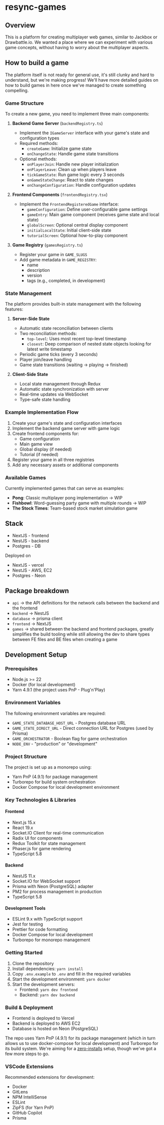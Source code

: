 # resync-games

## Overview
This is a platform for creating multiplayer web games, similar to Jackbox or Drawbattle.io. We wanted a place where we can experiment with various game concepts, without having to worry about the multiplayer aspects.

## How to build a game
The platform itself is not ready for general use, it's still clunky and hard to understand, but we're making progress! We'll have more detailed guides on how to build games in here once we've managed to create something compelling.

### Game Structure
To create a new game, you need to implement three main components:

1. **Backend Game Server** (`backendRegistry.ts`)
   - Implement the `IGameServer` interface with your game's state and configuration types
   - Required methods:
     - `createGame`: Initialize game state
     - `onChangeState`: Handle game state transitions
   - Optional methods:
     - `onPlayerJoin`: Handle new player initialization
     - `onPlayerLeave`: Clean up when players leave
     - `tickGameState`: Run game logic every 3 seconds
     - `onGameStateChange`: React to state changes
     - `onChangeConfiguration`: Handle configuration updates

2. **Frontend Components** (`frontendRegistry.tsx`)
   - Implement the `FrontendRegisteredGame` interface:
     - `gameConfiguration`: Define user-configurable game settings
     - `gameEntry`: Main game component (receives game state and local state)
     - `globalScreen`: Optional central display component
     - `initialLocalState`: Initial client-side state
     - `tutorialScreen`: Optional how-to-play component

3. **Game Registry** (`gamesRegistry.ts`)
   - Register your game in `GAME_SLUGS`
   - Add game metadata in `GAME_REGISTRY`:
     - name
     - description
     - version
     - tags (e.g., completed, in development)

### State Management
The platform provides built-in state management with the following features:

1. **Server-Side State**
   - Automatic state reconciliation between clients
   - Two reconciliation methods:
     - `top-level`: Uses most recent top-level timestamp
     - `closest`: Deep comparison of nested state objects looking for latest write timestamp
   - Periodic game ticks (every 3 seconds)
   - Player join/leave handling
   - Game state transitions (waiting → playing → finished)

2. **Client-Side State**
   - Local state management through Redux
   - Automatic state synchronization with server
   - Real-time updates via WebSocket
   - Type-safe state handling

### Example Implementation Flow
1. Create your game's state and configuration interfaces
2. Implement the backend game server with game logic
3. Create frontend components for:
   - Game configuration
   - Main game view
   - Global display (if needed)
   - Tutorial (if needed)
4. Register your game in all three registries
5. Add any necessary assets or additional components

### Available Games
Currently implemented games that can serve as examples:
- **Pong**: Classic multiplayer pong implementation -> WIP
- **Fishbowl**: Word-guessing party game with multiple rounds -> WIP
- **The Stock Times**: Team-based stock market simulation game

## Stack
* NextJS - frontend
* NestJS - backend
* Postgres - DB

Deployed on
* NextJS - vercel
* NestJS - AWS, EC2
* Postgres - Neon

## Package breakdown
* `api` -> the API definitions for the network calls between the backend and the frontend
* `backend` -> NestJS
* `database` -> prisma client
* `frontend` -> NextJS
* `games` -> shared between the backend and frontend packages, greatly simplifies the build tooling while still allowing the dev to share types between FE files and BE files when creating a game

## Development Setup

### Prerequisites
* Node.js >= 22
* Docker (for local development)
* Yarn 4.9.1 (the project uses PnP - Plug'n'Play)

### Environment Variables
The following environment variables are required:
* `GAME_STATE_DATABASE_HOST_URL` - Postgres database URL
* `GAME_STATE_DIRECT_URL` - Direct connection URL for Postgres (used by Prisma)
* `GAME_ORCHESTRATOR` - Boolean flag for game orchestration
* `NODE_ENV` - "production" or "development"

### Project Structure
The project is set up as a monorepo using:
* Yarn PnP (4.9.1) for package management
* Turborepo for build system orchestration
* Docker Compose for local development environment

### Key Technologies & Libraries
#### Frontend
* Next.js 15.x
* React 19.x
* Socket.IO Client for real-time communication
* Radix UI for components
* Redux Toolkit for state management
* Phaser.js for game rendering
* TypeScript 5.8

#### Backend
* NestJS 11.x
* Socket.IO for WebSocket support
* Prisma with Neon (PostgreSQL) adapter
* PM2 for process management in production
* TypeScript 5.8

#### Development Tools
* ESLint 9.x with TypeScript support
* Jest for testing
* Prettier for code formatting
* Docker Compose for local development
* Turborepo for monorepo management

### Getting Started
1. Clone the repository
2. Install dependencies: `yarn install`
3. Copy `.env.example` to `.env` and fill in the required variables
4. Start the development environment: `yarn docker`
5. Start the development servers:
   * Frontend: `yarn dev frontend`
   * Backend: `yarn dev backend`

### Build & Deployment
* Frontend is deployed to Vercel
* Backend is deployed to AWS EC2
* Database is hosted on Neon (PostgreSQL)

The repo uses Yarn PnP (4.9.1) for its package management (which in turn allows us to use docker-compose for local development) and Turborepo for its build system. We're aiming for a [zero-installs](https://yarnpkg.com/features/caching) setup, though we've got a few more steps to go.

### VSCode Extensions
Recommended extensions for development:
* Docker
* GitLens
* NPM IntelliSense
* ESLint
* ZipFS (for Yarn PnP)
* GitHub Copilot
* Prisma

